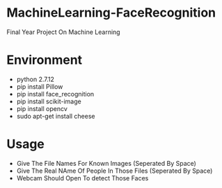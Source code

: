 # MachineLearning-FaceRecognition
Final Year Project On Machine Learning

# Environment
 - python 2.7.12
 - pip install Pillow
 - pip install face_recognition
 - pip install scikit-image
 - pip install opencv
 - sudo apt-get install cheese

# Usage 
 - Give The File Names For Known Images (Seperated By Space)
 - Give The Real NAme Of People In Those Files (Seperated By Space)
 - Webcam Should Open To detect Those Faces
